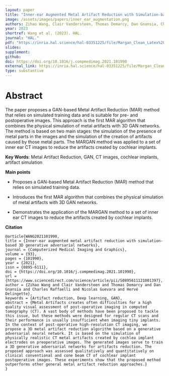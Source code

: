 ```yaml
---
layout: paper
title: "Inner-ear Augmented Metal Artifact Reduction with Simulation-based 3D Generative Adversarial Networks"
image: /assets/images/papers/inner_ear_augmentation.png
authors: Zihao Wang, Clair Vandersteen, Thomas Demarcy, Dan Gnansia, Charles Raffaelli, Nicolas Guevara, Hervé Delingette
year: 2023
shortref: Wang et al. (2023). HAL.
journal: "HAL."
pdf: "https://inria.hal.science/hal-03351225/file/Margan_Clean_Latex%20%281%29.pdf"
slides: 
supplement: 
github: 
doi: https://doi.org/10.1016/j.compmedimag.2021.101990
external_link: https://inria.hal.science/hal-03351225/file/Margan_Clean_Latex%20%281%29.pdf
type: substantive
---
```


# Abstract

The paper proposes a GAN-based Metal Artifact Reduction (MAR) method that relies on simulated training data and is suitable for pre- and postoperative images. This approach is the first MAR algorithm that combines the physical simulation of metal artifacts with 3D GAN networks. The method is based on two main stages: the simulation of the presence of metal parts in the images and the simulation of the creation of artifacts caused by those metal parts. The MARGAN method was applied to a set of inner ear CT images to reduce the artifacts created by cochlear implants. 

**Key Words**:  Metal Artifact Reduction, GAN, CT images, cochlear implants, artifact simulation

**Main points**

- Proposes a GAN-based Metal Artifact Reduction (MAR) method that relies on simulated training data.

- Introduces the first MAR algorithm that combines the physical simulation of metal artifacts with 3D GAN networks.

- Demonstrates the application of the MARGAN method to a set of inner ear CT images to reduce the artifacts created by cochlear implants.

**Citation**

```
@article{WANG2021101990,
title = {Inner-ear augmented metal artifact reduction with simulation-based 3D generative adversarial networks},
journal = {Computerized Medical Imaging and Graphics},
volume = {93},
pages = {101990},
year = {2021},
issn = {0895-6111},
doi = {https://doi.org/10.1016/j.compmedimag.2021.101990},
url = {https://www.sciencedirect.com/science/article/pii/S0895611121001397},
author = {Zihao Wang and Clair Vandersteen and Thomas Demarcy and Dan Gnansia and Charles Raffaelli and Nicolas Guevara and Hervé Delingette},
keywords = {Artifact reduction, Deep learning, GAN},
abstract = {Metal Artifacts creates often difficulties for a high quality visual assessment of post-operative imaging in computed tomography (CT). A vast body of methods have been proposed to tackle this issue, but these methods were designed for regular CT scans and their performance is usually insufficient when imaging tiny implants. In the context of post-operative high-resolution CT imaging, we propose a 3D metal artifact reduction algorithm based on a generative adversarial neural network. It is based on the simulation of physically realistic CT metal artifacts created by cochlea implant electrodes on preoperative images. The generated images serve to train a 3D generative adversarial networks for artifacts reduction. The proposed approach was assessed qualitatively and quantitatively on clinical conventional and cone beam CT of cochlear implant postoperative images. These experiments show that the proposed method outperforms other general metal artifact reduction approaches.}
}
```